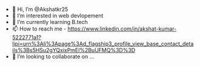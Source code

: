 - 👋 Hi, I’m @Akshatkr25
- 👀 I’m interested in web devlopement
- 🌱 I’m currently learning B.tech
- 📫 How to reach me - https://www.linkedin.com/in/akshat-kumar-5222771a1?lipi=urn%3Ali%3Apage%3Ad_flagship3_profile_view_base_contact_details%3Bs5HSu2gYQxixPmEl%2BuUFMQ%3D%3D
- 💞️ I’m looking to collaborate on ...

<!---
Akshatkr25/Akshatkr25 is a ✨ special ✨ repository because its `README.md` (this file) appears on your GitHub profile.
You can click the Preview link to take a look at your changes.
--->

